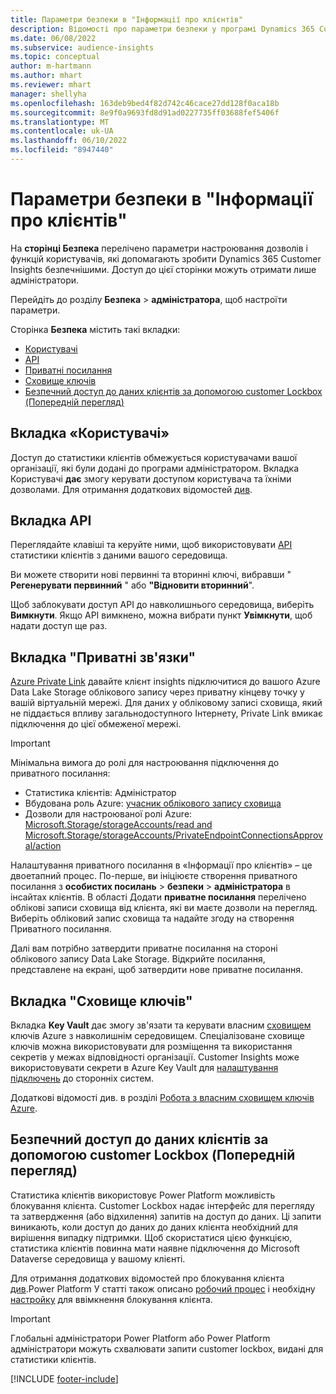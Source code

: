 ```yaml
---
title: Параметри безпеки в "Інформації про клієнтів"
description: Відомості про параметри безпеки у програмі Dynamics 365 Customer Insights.
ms.date: 06/08/2022
ms.subservice: audience-insights
ms.topic: conceptual
author: m-hartmann
ms.author: mhart
ms.reviewer: mhart
manager: shellyha
ms.openlocfilehash: 163deb9bed4f82d742c46cace27dd128f0aca18b
ms.sourcegitcommit: 8e9f0a9693fd8d91ad0227735ff03688fef5406f
ms.translationtype: MT
ms.contentlocale: uk-UA
ms.lasthandoff: 06/10/2022
ms.locfileid: "8947440"
---
```

# <a name="security-settings-in-customer-insights"></a>Параметри безпеки в "Інформації про клієнтів"

На **сторінці Безпека** перелічено параметри настроювання дозволів і функцій користувачів, які допомагають зробити Dynamics 365 Customer Insights безпечнішими. Доступ до цієї сторінки можуть отримати лише адміністратори.

Перейдіть до розділу **Безпека** > **адміністратора**, щоб настроїти параметри.

Сторінка **Безпека** містить такі вкладки:

- [Користувачі](#users-tab)
- [API](#apis-tab)
- [Приватні посилання](#private-links-tab)
- [Сховище ключів](#key-vault-tab)
- [Безпечний доступ до даних клієнтів за допомогою customer Lockbox (Попередній перегляд)](#securely-access-customer-data-with-customer-lockbox-preview)

## <a name="users-tab"></a>Вкладка «Користувачі»

Доступ до статистики клієнтів обмежується користувачами вашої організації, які були додані до програми адміністратором. Вкладка Користувачі **дає** змогу керувати доступом користувача та їхніми дозволами. Для отримання додаткових відомостей [див](permissions.md).

## <a name="apis-tab"></a>Вкладка API

Переглядайте клавіші та керуйте ними, щоб використовувати [API](apis.md) статистики клієнтів з даними вашого середовища.

Ви можете створити нові первинні та вторинні ключі, вибравши " **Регенерувати первинний** " або **"Відновити вторинний**". 

Щоб заблокувати доступ API до навколишнього середовища, виберіть **Вимкнути**. Якщо API вимкнено, можна вибрати пункт **Увімкнути**, щоб надати доступ ще раз.

## <a name="private-links-tab"></a>Вкладка "Приватні зв'язки"

[Azure Private Link](/azure/private-link/private-link-overview) давайте клієнт insights підключитися до вашого Azure Data Lake Storage облікового запису через приватну кінцеву точку у вашій віртуальній мережі. Для даних у обліковому записі сховища, який не піддається впливу загальнодоступного Інтернету, Private Link вмикає підключення до цієї обмеженої мережі.

> [!IMPORTANT]
> Мінімальна вимога до ролі для настроювання підключення до приватного посилання:
>
> - Статистика клієнтів: Адміністратор
> - Вбудована роль Azure: [учасник облікового запису сховища](/azure/role-based-access-control/built-in-roles#storage-account-contributor)
> - Дозволи для настроюваної ролі Azure: [Microsoft.Storage/storageAccounts/read and Microsoft.Storage/storageAccounts/PrivateEndpointConnectionsApproval/action](/azure/role-based-access-control/resource-provider-operations#microsoftstorage)
>

Налаштування приватного посилання в «Інформації про клієнтів» – це двоетапний процес. По-перше, ви ініціюєте створення приватного посилання з **особистих посилань** > **безпеки** > **адміністратора** в інсайтах клієнтів. В області Додати **приватне посилання** перелічено облікові записи сховища від клієнта, які ви маєте дозволи на перегляд. Виберіть обліковий запис сховища та надайте згоду на створення Приватного посилання.

Далі вам потрібно затвердити приватне посилання на стороні облікового запису Data Lake Storage. Відкрийте посилання, представлене на екрані, щоб затвердити нове приватне посилання.

## <a name="key-vault-tab"></a>Вкладка "Сховище ключів"

Вкладка **Key Vault** дає змогу зв'язати та керувати власним [сховищем](/azure/key-vault/general/basic-concepts) ключів Azure з навколишнім середовищем.
Спеціалізоване сховище ключів можна використовувати для розміщення та використання секретів у межах відповідності організації. Customer Insights може використовувати секрети в Azure Key Vault для [налаштування підключень](connections.md) до сторонніх систем.

Додаткові відомості див. в розділі [Робота з власним сховищем ключів Azure](use-azure-key-vault.md).

## <a name="securely-access-customer-data-with-customer-lockbox-preview"></a>Безпечний доступ до даних клієнтів за допомогою customer Lockbox (Попередній перегляд)

Статистика клієнтів використовує Power Platform можливість блокування клієнта. Customer Lockbox надає інтерфейс для перегляду та затвердження (або відхилення) запитів на доступ до даних. Ці запити виникають, коли доступ до даних до даних клієнта необхідний для вирішення випадку підтримки. Щоб скористатися цією функцією, статистика клієнтів повинна мати наявне підключення до Microsoft Dataverse середовища у вашому клієнті.

Для отримання додаткових відомостей про блокування клієнта [див](/power-platform/admin/about-lockbox#summary).Power Platform У статті також описано [робочий процес](/power-platform/admin/about-lockbox#workflow) і необхідну [настройку](/power-platform/admin/about-lockbox#enable-the-lockbox-policy) для ввімкнення блокування клієнта.

> [!IMPORTANT]
> Глобальні адміністратори Power Platform або Power Platform адміністратори можуть схвалювати запити customer lockbox, видані для статистики клієнтів.

[!INCLUDE [footer-include](includes/footer-banner.md)]

